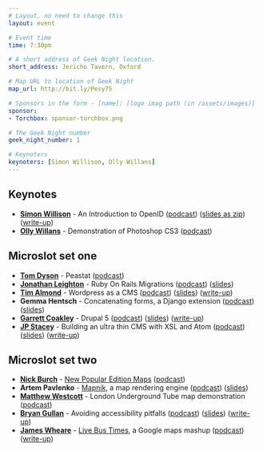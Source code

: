 ```yaml
---
# Layout, no need to change this
layout: event

# Event time
time: 7:30pm

# A short address of Geek Night location. 
short_address: Jericho Tavern, Oxford

# Map URL to location of Geek Night
map_url: http://bit.ly/Pesy75

# Sponsors in the form - [name]: [logo imag path (in /assets/images)]
sponsor: 
- Torchbox: sponsor-torchbox.png

# The Geek Night number
geek_night_number: 1

# Keynoters
keynoters: [Simon Willison, Olly Willans]
---
```


<h2>Keynotes</h2>
<ul>
<li><strong><a href="http://simonwillison.net/">Simon Willison</a></strong> - An Introduction to OpenID (<a href="talks/Simon_Willison.mp3">podcast</a>) (<a href="talks/Simon_Willison.zip">slides as zip</a>) (<a href="http://simonwillison.net/2007/Feb/10/future/">write-up</a>)</li>
<li><strong><a href="http://www.torchbox.com/people/olly/index.html">Olly Willans</a></strong> - Demonstration of Photoshop CS3 (<a href="talks/Olly_Willans.mp3">podcast</a>)</li>
</ul>

<h2>Microslot set one</h2>
<ul>
<li><strong><a href="http://www.throwingbeans.org/">Tom Dyson</a></strong> - Peastat (<a href="talks/Tom_Dyson.mp3">podcast</a>)</li>
<li><strong><a href="http://jonathanleighton.com/">Jonathan Leighton</a></strong> - Ruby On Rails Migrations (<a href="talks/Jonathan_Leighton.mp3">podcast</a>) (<a href="talks/Jonathan_Leighton.pdf">slides</a>)</li>
<li><strong><a href="http://www.timalmond.com/">Tim Almond</a></strong> - Wordpress as a CMS (<a href="talks/Tim_Almond.mp3">podcast</a>) (<a href="talks/Tim_Almond.pdf">slides</a>) (<a href="http://www.timalmond.com/journal/2007/2/10/an-eventful-few-days.html">write-up</a>)</li>
<li><strong>Gemma Hentsch</strong> - Concatenating forms, a Django extension (<a href="talks/Gemma_Hentsch.mp3">podcast</a>) (<a href="talks/Gemma_Hentsch.pdf">slides</a>)</li>
<li><strong><a href="http://polytechnic.co.uk/">Garrett Coakley</a></strong> - Drupal 5 (<a href="talks/Garrett_Coakley.mp3">podcast</a>) (<a href="talks/Garrett_Coakley.pdf">slides</a>) (<a href="http://polytechnic.co.uk/blog/2007/02/oxford_geek_night_drupal_presentation">write-up</a>)</li>
<li><strong><a href="http://www.jpstacey.info/blog/">JP Stacey</a></strong> - Building an ultra thin CMS with XSL and Atom (<a href="talks/JP_Stacey.mp3">podcast</a>) (<a href="talks/JP_Stacey.pdf">slides</a>) (<a href="http://www.jpstacey.info/blog/2007/02/08/geeknight-1-collect-the-whole-series/">write-up</a>)</li>
</ul>

<h2>Microslot set two</h2>
<ul>
<li><strong><a href="http://gagravarr.org/">Nick Burch</a></strong> - <a href="http://www.npemap.org.uk/">New Popular Edition Maps</a> (<a href="talks/Nick_Burch.mp3">podcast</a>)</li>
<li><strong>Artem Pavlenko</strong> - <a href="http://mapnik.org/">Mapnik</a>, a map rendering engine (<a href="talks/Artem_Pavlenko.mp3">podcast</a>) (<a href="talks/Artem_Pavlenko.pdf">slides</a>)</li>
<li><strong><a href="http://matt.west.co.tt/">Matthew Westcott</a></strong> - London Underground Tube map demonstration (<a href="talks/Matthew_Westcott.mp3">podcast</a>)</li>
<li><strong><a href="http://www.makemineatriple.com/">Bryan Gullan</a></strong> - Avoiding accessibility pitfalls (<a href="talks/Bryan_Gullan.mp3">podcast</a>) (<a href="talks/Bryan_Gullan.pdf">slides</a>) (<a href="http://www.makemineatriple.com/2007/02/geeknight1/">write-up</a>)</li>
<li><strong><a href="http://james.wheare.org/notes/">James Wheare</a><a></a></strong><a> - </a><a href="http://www.livebus.org/">Live Bus Times</a>, a Google maps mashup (<a href="talks/James_Wheare.mp3">podcast</a>) (<a href="http://james.wheare.org/notes/2007/02/livebusorg-launched.php">write-up</a>)</li>
</ul>

